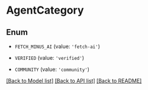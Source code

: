 # AgentCategory


## Enum

* `FETCH_MINUS_AI` (value: `'fetch-ai'`)

* `VERIFIED` (value: `'verified'`)

* `COMMUNITY` (value: `'community'`)

[[Back to Model list]](../README.md#documentation-for-models) [[Back to API list]](../README.md#documentation-for-api-endpoints) [[Back to README]](../README.md)


